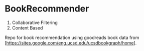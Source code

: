# BookRecommender

1. Collaborative Filtering
2. Content Based


Repo for book recommendation using goodreads book data from [https://sites.google.com/eng.ucsd.edu/ucsdbookgraph/home].
